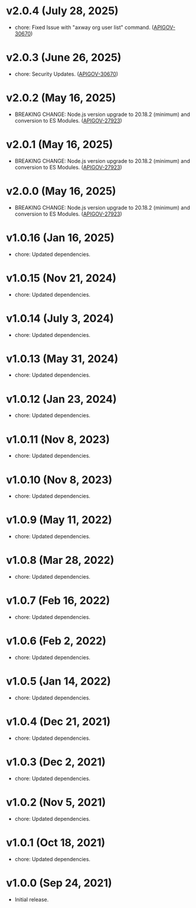 # v2.0.4 (July 28, 2025)

- chore: Fixed Issue with "axway org user list" command.
  ([APIGOV-30670](https://jira.axway.com/browse/APIGOV-30907))

# v2.0.3 (June 26, 2025)

- chore: Security Updates.
  ([APIGOV-30670](https://jira.axway.com/browse/APIGOV-30670))

# v2.0.2 (May 16, 2025)

- BREAKING CHANGE: Node.js version upgrade to 20.18.2 (minimum) and conversion to ES Modules.
  ([APIGOV-27923](https://jira.axway.com/browse/APIGOV-29723))

# v2.0.1 (May 16, 2025)

- BREAKING CHANGE: Node.js version upgrade to 20.18.2 (minimum) and conversion to ES Modules.
  ([APIGOV-27923](https://jira.axway.com/browse/APIGOV-29723))

# v2.0.0 (May 16, 2025)

- BREAKING CHANGE: Node.js version upgrade to 20.18.2 (minimum) and conversion to ES Modules.
  ([APIGOV-27923](https://jira.axway.com/browse/APIGOV-29723))

# v1.0.16 (Jan 16, 2025)

- chore: Updated dependencies.

# v1.0.15 (Nov 21, 2024)

- chore: Updated dependencies.

# v1.0.14 (July 3, 2024)

- chore: Updated dependencies.

# v1.0.13 (May 31, 2024)

- chore: Updated dependencies.

# v1.0.12 (Jan 23, 2024)

- chore: Updated dependencies.

# v1.0.11 (Nov 8, 2023)

- chore: Updated dependencies.

# v1.0.10 (Nov 8, 2023)

- chore: Updated dependencies.

# v1.0.9 (May 11, 2022)

- chore: Updated dependencies.

# v1.0.8 (Mar 28, 2022)

- chore: Updated dependencies.

# v1.0.7 (Feb 16, 2022)

- chore: Updated dependencies.

# v1.0.6 (Feb 2, 2022)

- chore: Updated dependencies.

# v1.0.5 (Jan 14, 2022)

- chore: Updated dependencies.

# v1.0.4 (Dec 21, 2021)

- chore: Updated dependencies.

# v1.0.3 (Dec 2, 2021)

- chore: Updated dependencies.

# v1.0.2 (Nov 5, 2021)

- chore: Updated dependencies.

# v1.0.1 (Oct 18, 2021)

- chore: Updated dependencies.

# v1.0.0 (Sep 24, 2021)

- Initial release.
